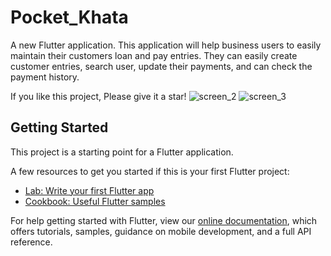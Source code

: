 # Pocket_Khata

A new Flutter application.
This application will help business users to easily maintain their customers loan and pay entries. They can easily create customer entries, search user, update their payments, and can check the payment history.

If you like this project, Please give it a star!
![screen_2](https://user-images.githubusercontent.com/56889261/107885104-60488700-6f1e-11eb-914b-76bcbbbbdefb.png)
![screen_3](https://user-images.githubusercontent.com/56889261/107885110-68a0c200-6f1e-11eb-8e4a-955d01db33a3.png)

## Getting Started

This project is a starting point for a Flutter application.

A few resources to get you started if this is your first Flutter project:

- [Lab: Write your first Flutter app](https://flutter.dev/docs/get-started/codelab)
- [Cookbook: Useful Flutter samples](https://flutter.dev/docs/cookbook)

For help getting started with Flutter, view our
[online documentation](https://flutter.dev/docs), which offers tutorials,
samples, guidance on mobile development, and a full API reference.
